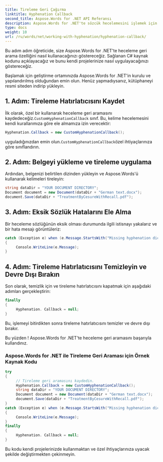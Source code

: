 ```yaml
---
title: Tireleme Geri Çağırma
linktitle: Hyphenation Callback
second_title: Aspose.Words for .NET API Referansı
description: Aspose.Words for .NET'te sözcük hecelemesini işlemek için heceleme geri aramasını nasıl kullanacağınızı öğrenin.
type: docs
weight: 10
url: /ru/words/net/working-with-hyphenation/hyphenation-callback/
---
```


Bu adım adım öğreticide, size Aspose.Words for .NET'te heceleme geri arama özelliğini nasıl kullanacağınızı göstereceğiz. Sağlanan C# kaynak kodunu açıklayacağız ve bunu kendi projelerinize nasıl uygulayacağınızı göstereceğiz.

Başlamak için geliştirme ortamınızda Aspose.Words for .NET'in kurulu ve yapılandırılmış olduğundan emin olun. Henüz yapmadıysanız, kütüphaneyi resmi siteden indirip yükleyin.

## 1. Adım: Tireleme Hatırlatıcısını Kaydet

 İlk olarak, özel bir kullanarak heceleme geri aramasını kaydedeceğiz.`CustomHyphenationCallback` sınıf. Bu, kelime hecelemesini kendi kurallarımıza göre ele almamıza izin verecektir:

```csharp
Hyphenation.Callback = new CustomHyphenationCallback();
```

 uyguladığınızdan emin olun.`CustomHyphenationCallback`özel ihtiyaçlarınıza göre sınıflandırın.

## 2. Adım: Belgeyi yükleme ve tireleme uygulama

Ardından, belgenizi belirtilen dizinden yükleyin ve Aspose.Words'ü kullanarak kelimeleri tireleyin:

```csharp
string dataDir = "YOUR DOCUMENT DIRECTORY";
Document document = new Document(dataDir + "German text.docx");
document.Save(dataDir + "TreatmentByCesureWithRecall.pdf");
```

## 3. Adım: Eksik Sözlük Hatalarını Ele Alma

Bir heceleme sözlüğünün eksik olması durumunda ilgili istisnayı yakalarız ve bir hata mesajı görüntüleriz:

```csharp
catch (Exception e) when (e.Message.StartsWith("Missing hyphenation dictionary"))
{
     Console.WriteLine(e.Message);
}
```

## 4. Adım: Tireleme Hatırlatıcısını Temizleyin ve Devre Dışı Bırakın

Son olarak, temizlik için ve tireleme hatırlatıcısını kapatmak için aşağıdaki adımları gerçekleştirin:

```csharp
finally
{
     Hyphenation. Callback = null;
}
```

Bu, işlemeyi bitirdikten sonra tireleme hatırlatıcısını temizler ve devre dışı bırakır.

Bu yüzden ! Aspose.Words for .NET'te heceleme geri aramasını başarıyla kullandınız.

### Aspose.Words for .NET ile Tireleme Geri Araması için Örnek Kaynak Kodu

```csharp
try
{
	 // Tireleme geri aramasını kaydedin.
	 Hyphenation.Callback = new CustomHyphenationCallback();
	 string dataDir = "YOUR DOCUMENT DIRECTORY";
	 Document document = new Document(dataDir + "German text.docx");
	 document.Save(dataDir + "TreatmentByCesureWithRecall.pdf");
}
catch (Exception e) when (e.Message.StartsWith("Missing hyphenation dictionary"))
{
	 Console.WriteLine(e.Message);
}
finally
{
	 Hyphenation. Callback = null;
}

```

Bu kodu kendi projelerinizde kullanmaktan ve özel ihtiyaçlarınıza uyacak şekilde değiştirmekten çekinmeyin.